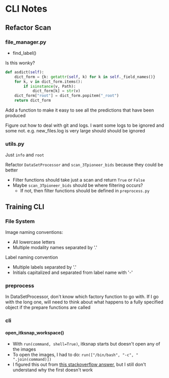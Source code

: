 # CLI Notes

## Refactor Scan

### file_manager.py

- find_label()

Is this wonky?

```python
def asdict(self):
    dict_form = {k: getattr(self, k) for k in self._field_names()}
    for k, v in dict_form.items():
        if isinstance(v, Path):
            dict_form[k] = str(v)
    dict_form["root"] = dict_form.popitem("_root")
    return dict_form
```

Add a function to make it easy to see all the predictions that have been produced

Figure out how to deal with git and logs. I want some logs to be ignored and some
not. e.g. new_files.log is very large should should be ignored

### utils.py

Just `info` and `root`

Refactor `DataSetProcessor` and `scan_3Tpioneer_bids` because they could be better

- Filter functions should take just a scan and return `True` or `False`
- Maybe `scan_3Tpioneer_bids` should be where filtering occurs?
  - If not, then filter functions should be defined in `preprocess.py`

## Training CLI

### File System

Image naming conventions:

- All lowercase letters
- Multiple modality names separated by '.'

Label naming convention

- Multiple labels separated by '.'
- Initials capitalized and separated from label name with '-'

### preprocess

In DataSetProcessor, don't know which factory function to go with. If I go with
the long one, will need to think about what happens to a fully specified object
if the prepare functions are called

### cli

#### open_itksnap_workspace()

- With `run(command, shell=True)`, itksnap starts but doesn't open any of the images
- To open the images, I had to do: `run(["/bin/bash", "-c", " ".join(command)])`
- I figured this out from [this stackoverflow answer](https://stackoverflow.com/questions/12060863/python-subprocess-call-a-bash-alias), but I still don't understand why the first doesn't work
